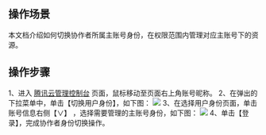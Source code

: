 ## 操作场景
本文档介绍如何切换协作者所属主账号身份，在权限范围内管理对应主账号下的资源。
## 操作步骤
1、进入 [腾讯云管理控制台](https://console.cloud.tencent.com) 页面，鼠标移动至页面右上角账号昵称。
2、在弹出的下拉菜单中，单击【切换用户身份】，如下图：
![](https://main.qcloudimg.com/raw/2d78fbef986a949b5ff314f3b4e8012e.png)
3、在选择用户身份页面，单击账号信息右侧【∨】 ，选择需要管理的主账号身份，如下图：
![](https://main.qcloudimg.com/raw/0d9844414cf232a96784a816bc8e901f.png)
4、单击【登录】，完成协作者身份切换操作。
